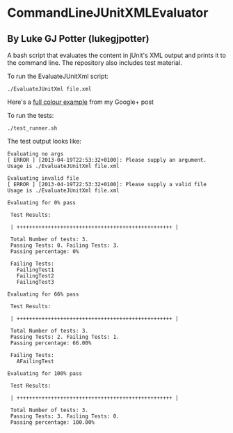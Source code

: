 CommandLineJUnitXMLEvaluator
============================
By Luke GJ Potter (lukegjpotter)
--------------------------------

A bash script that evaluates the content in jUnit's XML output and prints it to the command line. The repository also includes test material.

To run the EvaluateJUnitXml script:

    ./EvaluateJUnitXml file.xml

Here's a [full colour example](https://plus.google.com/u/0/112437746553237814756/posts/DzTpbGyFaxF "Full Colour Example") from my Google+ post

To run the tests:

    ./test_runner.sh

The test output looks like:

    Evaluating no args
    [ ERROR ] [2013-04-19T22:53:32+0100]: Please supply an argument. 
    Usage is ./EvaluateJUnitXml file.xml
    
    Evaluating invalid file
    [ ERROR ] [2013-04-19T22:53:32+0100]: Please supply a valid file 
    Usage is ./EvaluateJUnitXml file.xml
    
    Evaluating for 0% pass
    
     Test Results:
    
     | ++++++++++++++++++++++++++++++++++++++++++++++++++ |
    
     Total Number of tests: 3.
     Passing Tests: 0. Failing Tests: 3.
     Passing percentage: 0%
    
     Failing Tests: 
       FailingTest1
       FailingTest2
       FailingTest3
    
    Evaluating for 66% pass
    
     Test Results:
    
     | ++++++++++++++++++++++++++++++++++++++++++++++++++ |
    
     Total Number of tests: 3.
     Passing Tests: 2. Failing Tests: 1.
     Passing percentage: 66.00%
    
     Failing Tests: 
       AFailingTest
    
    Evaluating for 100% pass
    
     Test Results:
    
     | ++++++++++++++++++++++++++++++++++++++++++++++++++ |
    
     Total Number of tests: 3.
     Passing Tests: 3. Failing Tests: 0.
     Passing percentage: 100.00%
